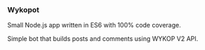 ### Wykopot

Small Node.js app written in ES6 with 100% code coverage.

Simple bot that builds posts and comments using WYKOP V2 API.
